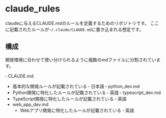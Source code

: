 # claude_rules

claudeに与えるCLAUDE.mdのルールを定義するためのリポジトリです。
ここに記載されたルールが`~/.claude/CLAUDE.md`に書き込まれる想定です。

## 構成

開発環境に合わせて使い分けられるように複数のmdファイルに分割されています。

‐ CLAUDE.md
  - 基本的な開発ルールが記載されている
  ‐ 日本語
‐ python_dev.md
  - Python開発に特化したルールが記載されている
  ‐ 英語
‐ typescript_dev.md
  - TypeScript開発に特化したルールが記載されている
  ‐ 英語
- web_app_dev.md
  - Webアプリ開発に特化したルールが記載されている
  ‐ 英語
